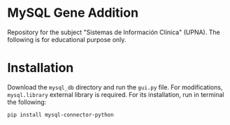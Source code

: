 # MySQL Gene Addition
Repository for the subject "Sistemas de Información Clínica" (UPNA). The following is for educational purpose only.

# Installation
Download the `mysql_db` directory and run the `gui.py` file. For modifications, `mysql.library` external library is required. For its installation, run in terminal the following:
```
pip install mysql-connector-python
```

